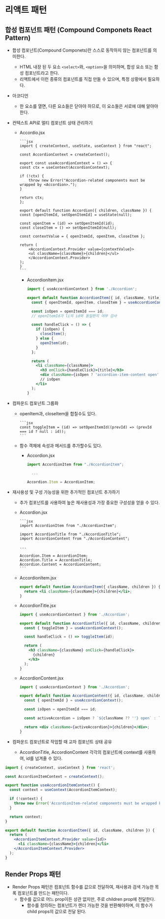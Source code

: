 # 리액트 패턴

## 합성 컴포넌트 패턴 (Compound Componets React Pattern)

- 합성 컴포넌트(Compound Componets)란 스스로 동작하지 않는 컴포넌트를 의미한다.

  - HTML 내장 된 두 요소 `<select>`와, `<option>`을 의미하며, 합성 요소 또는 함성 컴포넌트라고 한다.
  - 리액트에서 이런 종류의 컴포넌트를 직접 만들 수 있으며, 특정 상황에서 필요하다.

- 아코디언

  - 한 요소를 열면, 다른 요소들은 닫아야 하므로, 이 요소들은 서로에 대해 알아야한다.

- 컨텍스트 API로 멀티 컴포넌트 상태 관리하기

  - Accordio.jsx

        ```jsx
        import { createContext, useState, useContext } from "react";

        const AccordionContext = createContext();

        export const useAccordionContext = () => {
        const ctx = useContext(AccordionContext);

        if (!ctx) {
            throw new Error("Accordion-related components must be wrapped by <Accordion>.");
        }

        return ctx;
        };

        export default function Accordion({ children, className }) {
        const [openItemId, setOpenItemId] = useState(null);

        const openItem = (id) => setOpenItemId(id);
        const closeItem = () => setOpenItemId(null);

        const contextValue = { openItemId, openItem, closeItem };

        return (
            <AccordionContext.Provider value={contextValue}>
            <ul className={className}>{children}</ul>
            </AccordionContext.Provider>
        );
        }
        ```

    - AccordionItem.jsx

      ```jsx
      import { useAccordionContext } from './Accordion';

      export default function AccordionItem({ id, className, title, children }) {
        const { openItemId, openItem, closeItem } = useAccordionContext();

        const isOpen = openItemId === id;
        // openItemId가 li의 id와 동일한지 여부 검사

        const handleClick = () => {
          if (isOpen) {
            closeItem();
          } else {
            openItem(id);
          }
        };

        return (
          <li className={className}>
            <h3 onClick={handleClick}>{title}</h3>
            <div className={isOpen ? 'accordion-item-content open' : 'accordion-item-content'}>{children}</div>
            // isOpen
          </li>
        );
      }
      ```

- 컴파운드 컴포넌트 그룹화

  - openItem과, closeItem을 합칠수도 있다.

        ```jsx
        const toggleItem = (id) => setOpenItemId((prevId) => (prevId === id ? null : id));
        ```

  - 함수 객체에 속성과 메서드를 추가할수도 있다.

    - Accordion.jsx

      ```jsx
      import AccordionItem from "./AccordionItem";

        ...

      Accordion.Item = AccordionItem;
      ```

- 재사용성 및 구성 가능성을 위한 추가적인 컴포넌트 추가하기

  - 추가 컴포넌트를 사용하여 높은 재사용성과 가장 중요한 구성성을 얻을 수 있다.

  - Accordion.jsx

        ```jsx
        import AccordionItem from "./AccordionItem";

        import AccordionTitle from "./AccordionTitle";
        import AccordionContent from "./AccordionContent";

        ...

        Accordion.Item = AccordionItem;
        Accordion.Title = AccordionTitle;
        Accordion.Content = AccordionContent;
        ```

  - AccordionItem.jsx

    ```jsx
    export default function AccordionItem({ className, children }) {
      return <li className={className}>{children}</li>;
    }
    ```

  - AccordionTitle.jsx

    ```jsx
    import { useAccordionContext } from './Accordion';

    export default function AccordionTitle({ id, className, children }) {
      const { toggleItem } = useAccordionContext();

      const handleClick = () => toggleItem(id);

      return (
        <h3 className={className} onClick={handleClick}>
          {children}
        </h3>
      );
    }
    ```

  - AccordionContent.jsx

    ```jsx
    import { useAccordionContext } from './Accordion';

    export default function AccordionContent({ id, className, children }) {
      const { openItemId } = useAccordionContext();

      const isOpen = openItemId === id;

      const activeAccordion = isOpen ? `${className ?? ''} open` : `${className} close`;

      return <div className={activeAccordion}>{children}</div>;
    }
    ```

- 컴파운드 컴포넌트로 작업할 때 교차 컴포넌트 상태 공유
  - AccordionTitle, AccordionContent 각각의 컴포넌트에 context를 사용하여, id를 넘겨줄 수 있다.

```jsx
import { createContext, useContext } from 'react';

const AccordionItemContext = createContext();

export function useAccordionItemContext() {
  const context = useContext(AccordionItemContext);

  if (!context) {
    throw new Error('AccordionItem-related components must be wrapped by <Accordion.Item>.');
  }

  return context;
}

export default function AccordionItem({ id, className, children }) {
  return (
    <AccordionItemContext.Provider value={id}>
      <li className={className}>{children}</li>
    </AccordionItemContext.Provider>
  );
}
```

## Render Props 패턴

- Render Props 패턴은 컴포넌트 함수를 값으로 전달하여, 재사용과 검색 가능한 목록 컴포넌트를 만드는 패턴이다.
  - 함수를 값으로 어느 prop이든 상관 없지만, 주로 children prop에 전달한다.
    - 함수를 정의하는 컴포넌트가 렌더 가능한 것을 반환해야하며, 이 함수가 child props의 값으로 전달 된다.
